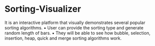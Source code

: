 # Sorting-Visualizer
It is an interactive platform that visually demonstrates several popular sorting algorithms. ▪ User can provide the sorting type and generate random length of bars. ▪ They will be able to see how bubble, selection, insertion, heap, quick and merge sorting algorithms work.

